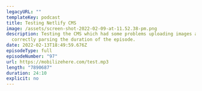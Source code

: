 ```yaml
---
legacyURL: ""
templateKey: podcast
title: Testing Netlify CMS
image: /assets/screen-shot-2022-02-09-at-11.52.38-pm.png
description: Testing the CMS which had some problems uploading images and
  correctly parsing the duration of the episode.
date: 2022-02-13T18:49:59.676Z
episodeType: full
episodeNumber: "97"
url: https://mobilizehere.com/test.mp3
length: "7890687"
duration: 24:10
explicit: no
---
```

